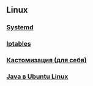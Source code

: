 ## Linux
### [Systemd](./systemd.md)
### [Iptables](./iptables.md)
### [Кастомизация (для себя)](./customization.md)
### [Java в Ubuntu Linux](./java.md)
